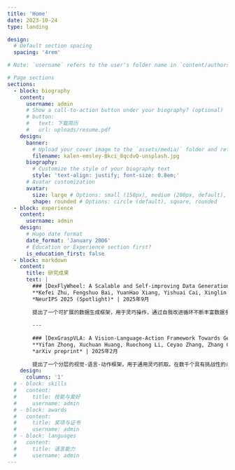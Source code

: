 ```yaml
---
title: 'Home'
date: 2023-10-24
type: landing

design:
  # Default section spacing
  spacing: '4rem'

# Note: `username` refers to the user's folder name in `content/authors/`

# Page sections
sections:
  - block: biography
    content:
      username: admin
      # Show a call-to-action button under your biography? (optional)
      # button:
      #   text: 下载简历
      #   url: uploads/resume.pdf
    design:
      banner:
        # Upload your cover image to the `assets/media/` folder and reference it here
        filename: kalen-emsley-Bkci_8qcdvQ-unsplash.jpg
      biography:
        # Customize the style of your biography text
        style: 'text-align: justify; font-size: 0.8em;'
      # Avatar customization
      avatar:
        size: large # Options: small (150px), medium (200px, default), large (320px), xl (400px), xxl (500px)
        shape: rounded # Options: circle (default), square, rounded
  - block: experience
    content:
      username: admin
    design:
      # Hugo date format
      date_format: 'January 2006'
      # Education or Experience section first?
      is_education_first: false
  - block: markdown
    content:
      title: 研究成果
      text: |
        ### [DexFlyWheel: A Scalable and Self-improving Data Generation Framework for Dexterous Manipulation](https://arxiv.org/abs/2509.23829)
        **Kefei Zhu, Fengshuo Bai, YuanHao Xiang, Yishuai Cai, Xinglin Chen, Ruochong Li, Xingtao Wang, Hao Dong, Yaodong Yang, Xiaopeng Fan, Yuanpei Chen**  
        *NeurIPS 2025 (Spotlight)* | 2025年9月
        
        提出了一个可扩展的数据生成框架，用于灵巧操作，通过自我改进循环不断丰富数据多样性。实验结果表明，在四个具有挑战性的任务中生成了超过2000个不同的演示，平均成功率达到81.9%。
        
        ---
        
        ### [DexGraspVLA: A Vision-Language-Action Framework Towards General Dexterous Grasping](https://dexgraspvla.github.io/)
        **Yifan Zhong, Xuchuan Huang, Ruochong Li, Ceyao Zhang, Zhang Chen, Tianrui Guan, Fanlian Zeng, Ka Nam Lui, Yuyao Ye, Yitao Liang, Yaodong Yang, Yuanpei Chen**  
        *arXiv preprint* | 2025年2月
        
        提出了一个分层的视觉-语言-动作框架，用于通用灵巧抓取。在数千个具有挑战性的未见场景中，实现了90%以上的抓取成功率，并首次同时展示了自由形式的长时间提示执行、对抗性对象的鲁棒性和人为干扰。
    design:
      columns: '1'
  # - block: skills
  #   content:
  #     title: 技能与爱好
  #     username: admin
  # - block: awards
  #   content:
  #     title: 奖项与证书
  #     username: admin
  # - block: languages
  #   content:
  #     title: 语言能力
  #     username: admin
---
```

